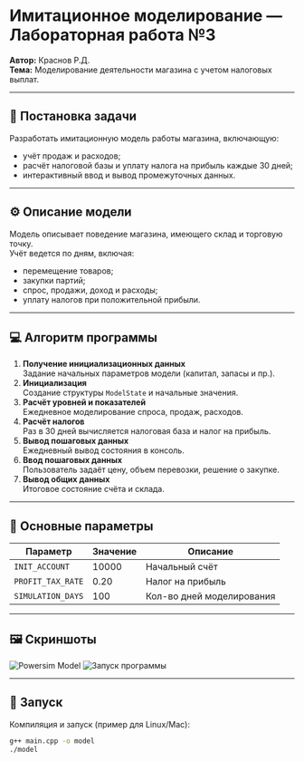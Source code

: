 # Имитационное моделирование — Лабораторная работа №3
**Автор:** Краснов Р.Д.  
**Тема:** Моделирование деятельности магазина с учетом налоговых выплат.

---

## 📘 Постановка задачи
Разработать имитационную модель работы магазина, включающую:
- учёт продаж и расходов;
- расчёт налоговой базы и уплату налога на прибыль каждые 30 дней;
- интерактивный ввод и вывод промежуточных данных.

---

## ⚙️ Описание модели
Модель описывает поведение магазина, имеющего склад и торговую точку.  
Учёт ведется по дням, включая:
- перемещение товаров;
- закупки партий;
- спрос, продажи, доход и расходы;
- уплату налогов при положительной прибыли.

---

## 💻 Алгоритм программы
1. **Получение инициализационных данных**  
   Задание начальных параметров модели (капитал, запасы и пр.).
2. **Инициализация**  
   Создание структуры `ModelState` и начальные значения.
3. **Расчёт уровней и показателей**  
   Ежедневное моделирование спроса, продаж, расходов.
4. **Расчёт налогов**  
   Раз в 30 дней вычисляется налоговая база и налог на прибыль.
5. **Вывод пошаговых данных**  
   Ежедневный вывод состояния в консоль.
6. **Ввод пошаговых данных**  
   Пользователь задаёт цену, объем перевозки, решение о закупке.
7. **Вывод общих данных**  
   Итоговое состояние счёта и склада.

---

## 🧮 Основные параметры
| Параметр | Значение | Описание |
|-----------|-----------|----------|
| `INIT_ACCOUNT` | 10000 | Начальный счёт |
| `PROFIT_TAX_RATE` | 0.20 | Налог на прибыль |
| `SIMULATION_DAYS` | 100 | Кол-во дней моделирования |

---

## 🖼️ Скриншоты
![Powersim Model](images/powersim_model.png)
![Запуск программы](images/console_run.png)

---

## 🚀 Запуск
Компиляция и запуск (пример для Linux/Mac):

```bash
g++ main.cpp -o model
./model
